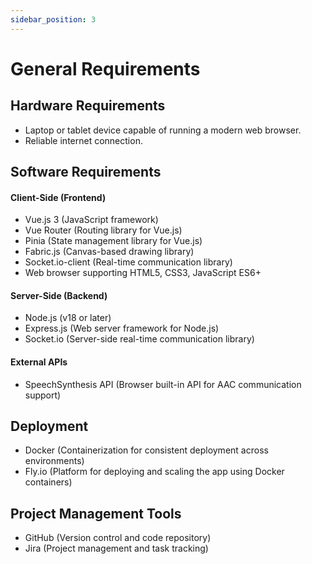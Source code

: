 ```yaml
---
sidebar_position: 3
---
```


# General Requirements

## Hardware Requirements
- Laptop or tablet device capable of running a modern web browser.
- Reliable internet connection.

## Software Requirements

#### Client-Side (Frontend)
- Vue.js 3 (JavaScript framework)
- Vue Router (Routing library for Vue.js)
- Pinia (State management library for Vue.js)
- Fabric.js (Canvas-based drawing library)
- Socket.io-client (Real-time communication library)
- Web browser supporting HTML5, CSS3, JavaScript ES6+

#### Server-Side (Backend)
- Node.js (v18 or later)
- Express.js (Web server framework for Node.js)
- Socket.io (Server-side real-time communication library)
  
#### External APIs
- SpeechSynthesis API (Browser built-in API for AAC communication support)

## Deployment
- Docker (Containerization for consistent deployment across environments)
- Fly.io (Platform for deploying and scaling the app using Docker containers)

## Project Management Tools
- GitHub (Version control and code repository)
- Jira (Project management and task tracking)
